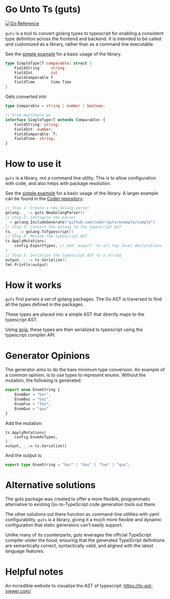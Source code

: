 # Go Unto Ts (guts)

[![Go Reference](https://pkg.go.dev/badge/github.com/coder/guts.svg)](https://pkg.go.dev/github.com/coder/guts)

`guts` is a tool to convert golang types to typescript for enabling a consistent type definition across the frontend and backend. It is intended to be called and customized as a library, rather than as a command line executable.

See the [simple example](./example/simple) for a basic usage of the library.
```go
type SimpleType[T comparable] struct {
	FieldString     string
	FieldInt        int
	FieldComparable T
	FieldTime       time.Time
}
```

Gets converted into

```typescript
type Comparable = string | number | boolean;

// From main/main.go
interface SimpleType<T extends Comparable> {
    FieldString: string;
    FieldInt: number;
    FieldComparable: T;
    FieldTime: string;
}
```

# How to use it

`guts` is a library, not a command line utility. This is to allow configuration with code, and also helps with package resolution.

See the [simple example](./example/simple) for a basic usage of the library. A larger example can be found in the [Coder repository](https://github.com/coder/coder/blob/main/scripts/apitypings/main.go).

```go
// Step 1: Create a new Golang parser
golang, _ := guts.NewGolangParser()
// Step 2: Configure the parser
_ = golang.IncludeGenerate("github.com/coder/guts/example/simple")
// Step 3: Convert the Golang to the typescript AST
ts, _ := golang.ToTypescript()
// Step 4: Mutate the typescript AST
ts.ApplyMutations(
    config.ExportTypes, // add 'export' to all top level declarations
)
// Step 5: Serialize the typescript AST to a string
output, _ := ts.Serialize()
fmt.Println(output)
```


# How it works

`guts` first parses a set of golang packages. The Go AST is traversed to find all the types defined in the packages. 

These types are placed into a simple AST that directly maps to the typescript AST.

Using [goja](https://github.com/dop251/goja), these types are then serialized to typescript using the typescript compiler API. 


# Generator Opinions

The generator aims to do the bare minimum type conversion. An example of a common opinion, is to use types to represent enums. Without the mutation, the following is generated:

```typescript
export enum EnumString {
    EnumBar = "bar",
    EnumBaz = "baz",
    EnumFoo = "foo",
    EnumQux = "qux"
}
```

Add the mutation:
```golang
ts.ApplyMutations(
	config.EnumAsTypes,
)
output, _ := ts.Serialize()
```

And the output is:

```typescript
export type EnumString = "bar" | "baz" | "foo" | "qux";
```

# Alternative solutions

The guts package was created to offer a more flexible, programmatic alternative to existing Go-to-TypeScript code generation tools out there.

The other solutions out there function as command-line utilities with yaml configurability. `guts` is a library, giving it a much more flexible and dynamic configuration that static generators can’t easily support.

Unlike many of its counterparts, guts leverages the official TypeScript compiler under the hood, ensuring that the generated TypeScript definitions are semantically correct, syntactically valid, and aligned with the latest language features.


# Helpful notes

An incredible website to visualize the AST of typescript: https://ts-ast-viewer.com/
